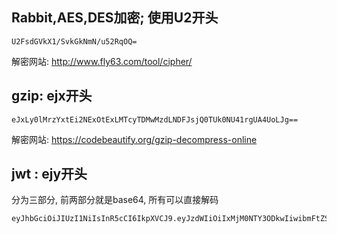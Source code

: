

## Rabbit,AES,DES加密; 使用U2开头

```
U2FsdGVkX1/SvkGkNmN/u52RqOQ=
```

解密网站: http://www.fly63.com/tool/cipher/

## gzip: ejx开头

```
eJxLy0lMrzYxtEi2NExOtExLMTcyTDMwMzdLNDFJsjQ0TUk0NU41rgUA4UoLJg==
```

解密网站: https://codebeautify.org/gzip-decompress-online

## jwt : ejy开头
分为三部分, 前两部分就是base64, 所有可以直接解码
```
eyJhbGciOiJIUzI1NiIsInR5cCI6IkpXVCJ9.eyJzdWIiOiIxMjM0NTY3ODkwIiwibmFtZSI6IkpvaG4gRG9lIiwiaWF0IjoxNTE2MjM5MDIyfQ.SflKxwRJSMeKKF2QT4fwpMeJf36POk6yJV_adQssw5c

```


